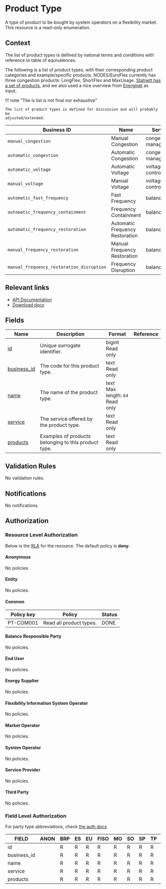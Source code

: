 # Product Type

A type of product to be bought by system operators on a flexibility market.
This resource is a read-only enumeration.

## Context

The list of product types is defined by national terms and conditions with
reference to table of equivalences.

The following is a list of product types, with their corresponding product
categories and example/specific products. NODES/EuroFlex currently has three
congestion products: LongFlex, ShortFlex and MaxUsage.
[Statnett has a set of products](https://www.statnett.no/for-aktorer-i-kraftbransjen/systemansvaret/kraftmarkedet/reservemarkeder/kort-om-de-ulike-reservene/),
and we also used a nice overview from
[Energinet](https://energinet.dk/el/systemydelser/introduktion-til-systemydelser/oversigt-over-systemydelser/)
as input.

!!! note "The is list is not final nor exhaustive"

    The list of product types is defined for discussion and will probably be
    adjusted/extended.

| Business ID                               | Name                            | Service               | Products             |
|-------------------------------------------|---------------------------------|-----------------------|----------------------|
| `manual_congestion`                       | Manual Congestion               | congestion management | LongFlex, ShortFlex  |
| `automatic_congestion`                    | Automatic Congestion            | congestion management | MaxUsage             |
| `automatic_voltage`                       | Automatic Voltage               | voltage control       |                      |
| `manual_voltage`                          | Manual Voltage                  | voltage control       |                      |
| `automatic_fast_frequency`                | Fast Frequency                  | balancing             | FFR Profil, FFR Flex |
| `automatic_frequency_containment`         | Frequency Containment           | balancing             | FCR-N, FCR-D         |
| `automatic_frequency_restoration`         | Automatic Frequency Restoration | balancing             | aFRR CM              |
| `manual_frequency_restoration`            | Manual Frequency Restoration    | balancing             | mFRR EAM, mFRR CM    |
| `manual_frequency_restoration_disruption` | Frequency Disruption            | balancing             | mFRR-D               |

## Relevant links

* [API Documentation](../api/v0/index.html#/operations/list_product_type)
* [Download docx](../download/product_type.docx)

## Fields

| Name                                                                  | Description                                          | Format                                  | Reference |
|-----------------------------------------------------------------------|------------------------------------------------------|-----------------------------------------|-----------|
| <a name="field-id" href="#field-id">id</a>                            | Unique surrogate identifier.                         | bigint<br/>Read only                    |           |
| <a name="field-business_id" href="#field-business_id">business_id</a> | The code for this product type.                      | text<br/>Read only                      |           |
| <a name="field-name" href="#field-name">name</a>                      | The name of the product type.                        | text<br/>Max length: `64`<br/>Read only |           |
| <a name="field-service" href="#field-service">service</a>             | The service offered by the product type.             | text<br/>Read only                      |           |
| <a name="field-products" href="#field-products">products</a>          | Examples of products belonging to this product type. | text<br/>Read only                      |           |

## Validation Rules

No validation rules.

## Notifications

No notifications.

## Authorization

### Resource Level Authorization

Below is the [RLA](../technical/auth.md#resource-level-authorization-rla) for the
resource. The default policy is **deny**.

#### Anonymous

No policies.

#### Entity

No policies.

#### Common

| Policy key | Policy                  | Status |
|------------|-------------------------|--------|
| PT-COM001  | Read all product types. | DONE   |

#### Balance Responsible Party

No policies.

#### End User

No policies.

#### Energy Supplier

No policies.

#### Flexibility Information System Operator

No policies.

#### Market Operator

No policies.

#### System Operator

No policies.

#### Service Provider

No policies.

#### Third Party

No policies.

### Field Level Authorization

For party type abbreviations, check [the auth docs](../technical/auth.md#party-market-actors)

| FIELD       | ANON | BRP | ES | EU | FISO | MO | SO | SP | TP | ENT |
|-------------|------|-----|----|----|------|----|----|----|----|-----|
| id          |      | R   | R  | R  | R    | R  | R  | R  | R  |     |
| business_id |      | R   | R  | R  | R    | R  | R  | R  | R  |     |
| name        |      | R   | R  | R  | R    | R  | R  | R  | R  |     |
| service     |      | R   | R  | R  | R    | R  | R  | R  | R  |     |
| products    |      | R   | R  | R  | R    | R  | R  | R  | R  |     |
